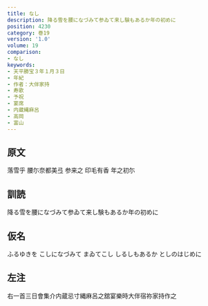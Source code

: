 ```yaml
---
title: なし
description: 降る雪を腰になづみて参ゐて来し験もあるか年の初めに
position: 4230
category: 巻19
version: '1.0'
volume: 19
comparison:
- なし
keywords:
- 天平勝宝３年１月３日
- 年紀
- 作者：大伴家持
- 寿歌
- 予祝
- 宴席
- 内蔵縄麻呂
- 高岡
- 富山
---
```


## 原文

落雪乎 腰尓奈都美弖 参来之 印毛有香 年之初尓

## 訓読

降る雪を腰になづみて参ゐて来し験もあるか年の初めに

## 仮名

ふるゆきを こしになづみて まゐてこし しるしもあるか としのはじめに

## 左注

右一首三日會集介内蔵忌寸縄麻呂之舘宴樂時大伴宿祢家持作之
